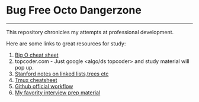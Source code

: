 # Bug Free Octo Dangerzone
--------------------------
This repository chronicles my attempts at professional development.

Here are some links to great resources for study:

1. [Big O cheat sheet](http://bigocheatsheet.com/)
2. topcoder.com - Just google <algo/ds  topcoder> and study material will pop up.
3. [Stanford notes on linked lists,trees etc](http://cslibrary.stanford.edu/103/)
4. [Tmux cheatsheet](https://tmuxcheatsheet.com/)
5. [Github official workflow](https://guides.github.com/introduction/flow/)
6. [My favority interview prep material](http://www.techiedelight.com/list-of-problems/)

